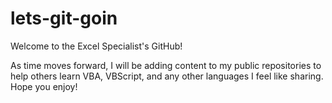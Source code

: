 # lets-git-goin
Welcome to the Excel Specialist's GitHub!

As time moves forward, I will be adding content to my public repositories to help others learn VBA, VBScript, and any other
languages I feel like sharing.  Hope you enjoy!
